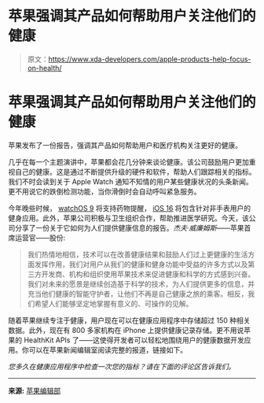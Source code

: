# 苹果强调其产品如何帮助用户关注他们的健康

> 原文：<https://www.xda-developers.com/apple-products-help-focus-on-health/>

# 苹果强调其产品如何帮助用户关注他们的健康

苹果发布了一份报告，强调其产品如何帮助用户和医疗机构关注更好的健康。

几乎在每一个主题演讲中，苹果都会花几分钟来谈论健康。该公司鼓励用户更加重视自己的健康。这是通过不断提供升级的硬件和软件，帮助人们跟踪相关的指标。我们不时会读到关于 Apple Watch 通知不知情的用户某些健康状况的头条新闻。更不用说它的跌倒检测功能，当你滑倒时会自动呼叫紧急服务。

今年晚些时候， [watchOS 9](http://xda-developers.com/watchos-9) 将支持药物提醒， [iOS 16](http://xda-developers.com/ios-16) 将包含针对非手表用户的健身应用。此外，苹果公司积极与卫生组织合作，帮助推进医学研究。今天，该公司分享了一份关于它如何为人们提供健康信息的报告。*杰夫·威廉姆斯*——苹果首席运营官——股份:

> 我们热情地相信，技术可以在改善健康结果和鼓励人们过上更健康的生活方面发挥作用，我们对用户从我们的健康和健身功能中受益的许多方式以及第三方开发商、机构和组织使用苹果技术来促进健康和科学的方式感到兴奋。我们对未来的愿景是继续创造基于科学的技术，为人们提供更多的信息，并充当他们健康的智能守护者，让他们不再是自己健康之旅的乘客。相反，我们希望人们能够坚定地掌握有意义的、可操作的见解。

随着苹果继续专注于健康，用户现在可以在健康应用程序中存储超过 150 种相关数据。此外，现在有 800 多家机构在 iPhone 上提供健康记录存储。更不用说苹果的 HealthKit APIs 了——这使得开发者可以轻松地围绕用户的健康数据开发应用。你可以在苹果新闻编辑室阅读完整的报道，链接如下。

*您多久在健康应用程序中检查一次您的指标？请在下面的评论区告诉我们。*

* * *

**来源:** [苹果编辑部](https://www.apple.com/newsroom/2022/07/how-apple-is-empowering-people-with-their-health-information/)